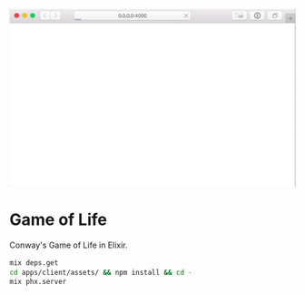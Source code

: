 ![Demo](docs/demo.gif)

# Game of Life

Conway's Game of Life in Elixir.

```bash
mix deps.get
cd apps/client/assets/ && npm install && cd -
mix phx.server
```

